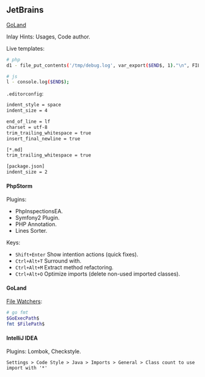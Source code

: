 JetBrains
-

[GoLand](https://www.jetbrains.com/help/go/getting-started.html)

Inlay Hints: Usages, Code author.

Live templates:

````sh
# php
d1 - file_put_contents('/tmp/debug.log', var_export($END$, 1)."\n", FILE_APPEND); /// tail -f /tmp/debug.log

# js
l - console.log($END$);
````

`.editorconfig`:

````sh
indent_style = space
indent_size = 4

end_of_line = lf
charset = utf-8
trim_trailing_whitespace = true
insert_final_newline = true

[*.md]
trim_trailing_whitespace = true

[package.json]
indent_size = 2
````

#### PhpStorm

Plugins:
* PhpInspectionsEA.
* Symfony2 Plugin.
* PHP Annotation.
* Lines Sorter.

Keys:
* `Shift+Enter` Show intention actions (quick fixes).
* `Ctrl+Alt+T` Surround with.
* `Ctrl+Alt+M` Extract method refactoring.
* `Ctrl+Alt+O` Optimize imports (delete non-used imported classes).

#### GoLand

[File Watchers](https://monosnap.com/file/HHVwIfCi5rwezBvUx3tEftZdU5icCh):

````sh
# go fmt
$GoExecPath$
fmt $FilePath$
````

#### IntelliJ IDEA

Plugins: Lombok, Checkstyle.

````
Settings > Code Style > Java > Imports > General > Class count to use import with '*'
````
